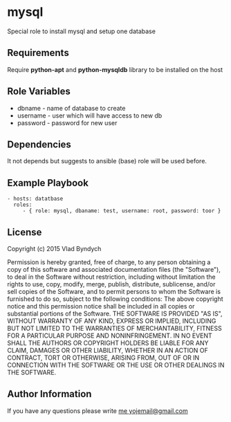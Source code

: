 mysql
=========

Special role to install mysql and setup one database

Requirements
------------

Require **python-apt** and **python-mysqldb** library to be installed on the host

Role Variables
--------------
 - dbname - name of database to create
 - username - user which will have access to new db
 - password - password for new user

Dependencies
------------

It not depends but suggests to ansible (base) role will be used before.

Example Playbook
----------------

    - hosts: datatbase
      roles:
         - { role: mysql, dbaname: test, username: root, password: toor }

License
-------

Copyright (c) 2015 Vlad Byndych

Permission is hereby granted, free of charge, to any person obtaining a copy of this software and associated documentation files (the "Software"), to deal in the Software without restriction, including without limitation the rights to use, copy, modify, merge, publish, distribute, sublicense, and/or sell copies of the Software, and to permit persons to whom the Software is furnished to do so, subject to the following conditions:
The above copyright notice and this permission notice shall be included in all copies or substantial portions of the Software.
THE SOFTWARE IS PROVIDED "AS IS", WITHOUT WARRANTY OF ANY KIND, EXPRESS OR IMPLIED, INCLUDING BUT NOT LIMITED TO THE WARRANTIES OF MERCHANTABILITY, FITNESS FOR A PARTICULAR PURPOSE AND NONINFRINGEMENT. IN NO EVENT SHALL THE AUTHORS OR COPYRIGHT HOLDERS BE LIABLE FOR ANY CLAIM, DAMAGES OR OTHER LIABILITY, WHETHER IN AN ACTION OF CONTRACT, TORT OR OTHERWISE, ARISING FROM, OUT OF OR IN CONNECTION WITH THE SOFTWARE OR THE USE OR OTHER DEALINGS IN THE SOFTWARE.

Author Information
------------------

If you have any questions please write [me <yojemail@gmail.com>](mailto:yojemail@gmail.com)

